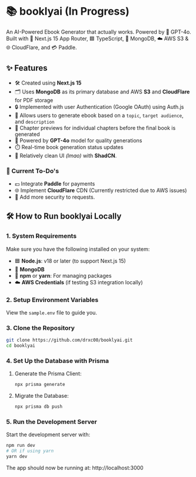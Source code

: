 # 📚 bookly**ai** (In Progress)
An AI-Powered Ebook Generator that actually works. Powered by 🤖 GPT-4o.
Built with 🚀 Next.js 15 App Router, 🟦 TypeScript, 🍃 MongoDB, ☁️ AWS S3 & 🌐 CloudFlare, and 💳 Paddle.

## ✨ Features
- 🛠️ Created using **Next.js 15**
- 🗂️ Uses **MongoDB** as its primary database and AWS **S3** and **CloudFlare** for PDF storage
- 🔒 Implemented with user Authentication (Google OAuth) using Auth.js
- 📖 Allows users to generate ebook based on a `topic`, `target audience`, and `description`
- 📄 Chapter previews for individual chapters before the final book is generated
- 🌟 Powered by **GPT-4o** model for quality generations
- ⏱️ Real-time book generation status updates
- 🎨 Relatively clean UI *(lmao)* with **ShadCN**.
### 📝 Current To-Do's
- 💵 Integrate **Paddle** for payments
- 🌐 Implement **CloudFlare** CDN (Currently restricted due to AWS issues)
- 🔐 Add more security to requests.

## 🛠️ How to Run booklyai Locally

### 1. **System Requirements**
Make sure you have the following installed on your system:
- 🟦 **Node.js**: v18 or later (to support Next.js 15)
- 🍃 **MongoDB** 
- 🧰 **npm** or **yarn**: For managing packages
- ☁️ **AWS Credentials** (if testing S3 integration locally)

### 2. Setup Environment Variables
View the `sample.env` file to guide you.

### 3. **Clone the Repository**
```bash
git clone https://github.com/drxc00/booklyai.git
cd booklyai
```

### 4. Set Up the Database with Prisma
1. Generate the Prisma Client:
    ```bash
    npx prisma generate
    ```
2. Migrate the Database:
    ```bash
    npx prisma db push
    ```


### 5. Run the Development Server
Start the development server with:
```bash
npm run dev  
# OR if using yarn  
yarn dev  
```
The app should now be running at: http://localhost:3000